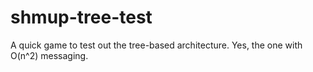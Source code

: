 # shmup-tree-test
A quick game to test out the tree-based architecture. Yes, the one with O(n^2) messaging.
